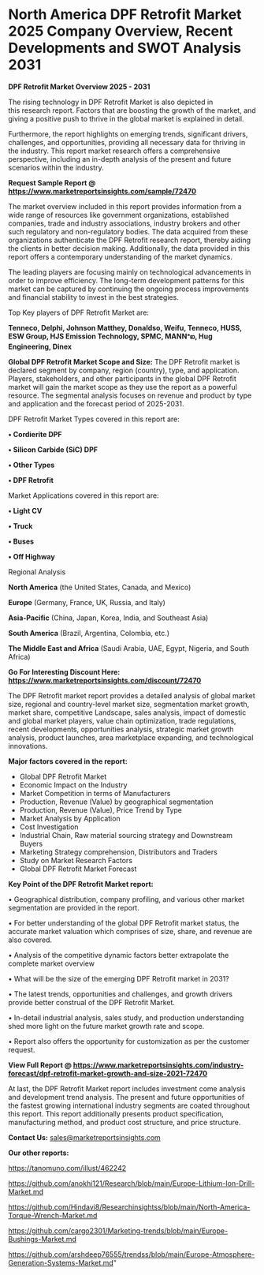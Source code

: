  # North America DPF Retrofit Market 2025 Company Overview, Recent Developments and SWOT Analysis 2031

<Strong> DPF Retrofit Market Overview 2025 - 2031</strong>

The rising technology in DPF Retrofit Market is also depicted in this research report. Factors that are boosting the growth of the market, and giving a positive push to thrive in the global market is explained in detail.

Furthermore, the report highlights on emerging trends, significant drivers, challenges, and opportunities, providing all necessary data for thriving in the industry. This report market research offers a comprehensive perspective, including an in-depth analysis of the present and future scenarios within the industry.

<strong>Request Sample Report @ <a href=https://www.marketreportsinsights.com/sample/72470>https://www.marketreportsinsights.com/sample/72470</a></strong>

The market overview included in this report provides information from a wide range of resources like government organizations, established companies, trade and industry associations, industry brokers and other such regulatory and non-regulatory bodies. The data acquired from these organizations authenticate the DPF Retrofit research report, thereby aiding the clients in better decision making. Additionally, the data provided in this report offers a contemporary understanding of the market dynamics.

The leading players are focusing mainly on technological advancements in order to improve efficiency. The long-term development patterns for this market can be captured by continuing the ongoing process improvements and financial stability to invest in the best strategies.

Top Key players of DPF Retrofit Market are:

<strong>Tenneco, Delphi, Johnson Matthey, Donaldso, Weifu, Tenneco, HUSS, ESW Group, HJS Emission Technology, SPMC, MANNᵃఐ, Hug Engineering, Dinex</strong>

<strong><b>Global DPF Retrofit Market Scope and Size:</b></strong>
The DPF Retrofit market is declared segment by company, region (country), type, and application. Players, stakeholders, and other participants in the global DPF Retrofit market will gain the market scope as they use the report as a powerful resource. The segmental analysis focuses on revenue and product by type and application and the forecast period of 2025-2031.

DPF Retrofit Market Types covered in this report are:

<strong>• Cordierite DPF

• Silicon Carbide (SiC) DPF

• Other Types

• DPF Retrofit</strong>

Market Applications covered in this report are:

<strong>• Light CV

• Truck

• Buses

• Off Highway</strong> 

Regional Analysis

<strong>North America</strong> (the United States, Canada, and Mexico)

<strong>Europe</strong> (Germany, France, UK, Russia, and Italy)

<strong>Asia-Pacific</strong> (China, Japan, Korea, India, and Southeast Asia)

<strong>South America</strong> (Brazil, Argentina, Colombia, etc.)

<strong>The Middle East and Africa</strong> (Saudi Arabia, UAE, Egypt, Nigeria, and South Africa)

<strong>Go For Interesting Discount Here: <a href=https://www.marketreportsinsights.com/discount/72470>https://www.marketreportsinsights.com/discount/72470</a></strong>

The DPF Retrofit market report provides a detailed analysis of global market size, regional and country-level market size, segmentation market growth, market share, competitive Landscape, sales analysis, impact of domestic and global market players, value chain optimization, trade regulations, recent developments, opportunities analysis, strategic market growth analysis, product launches, area marketplace expanding, and technological innovations.

<strong><b>Major factors covered in the report:</b></strong>
<ul>
  <li>Global DPF Retrofit Market </li>
  <li>Economic Impact on the Industry</li>
  <li>Market Competition in terms of Manufacturers</li>
  <li>Production, Revenue (Value) by geographical segmentation</li>
  <li>Production, Revenue (Value), Price Trend by Type</li>
  <li>Market Analysis by Application</li>
  <li>Cost Investigation</li>
  <li>Industrial Chain, Raw material sourcing strategy and Downstream Buyers</li>
  <li>Marketing Strategy comprehension, Distributors and Traders</li>
  <li>Study on Market Research Factors</li>
  <li>Global DPF Retrofit Market Forecast</li>
</ul>

<strong><b>Key Point of the DPF Retrofit Market report:</b></strong>

• Geographical distribution, company profiling, and various other market segmentation are provided in the report.

• For better understanding of the global DPF Retrofit market status, the accurate market valuation which comprises of size, share, and revenue are also covered.

• Analysis of the competitive dynamic factors better extrapolate the complete market overview

• What will be the size of the emerging DPF Retrofit market in 2031?

• The latest trends, opportunities and challenges, and growth drivers provide better construal of the DPF Retrofit Market.

• In-detail industrial analysis, sales study, and production understanding shed more light on the future market growth rate and scope.

• Report also offers the opportunity for customization as per the customer request.

<strong><b>View Full Report @ <a href=https://www.marketreportsinsights.com/industry-forecast/dpf-retrofit-market-growth-and-size-2021-72470>https://www.marketreportsinsights.com/industry-forecast/dpf-retrofit-market-growth-and-size-2021-72470</a></b></strong>


At last, the DPF Retrofit Market report includes investment come analysis and development trend analysis. The present and future opportunities of the fastest growing international industry segments are coated throughout this report. This report additionally presents product specification, manufacturing method, and product cost structure, and price structure.

<strong>Contact Us:</strong>
sales@marketreportsinsights.com

<strong>Our other reports:</strong>

<a href=https://tanomuno.com/illust/462242>https://tanomuno.com/illust/462242</a>

<a href=https://github.com/anokhi121/Research/blob/main/Europe-Lithium-Ion-Drill-Market.md>https://github.com/anokhi121/Research/blob/main/Europe-Lithium-Ion-Drill-Market.md</a>

<a href=https://github.com/Hindavi8/Researchinsightss/blob/main/North-America-Torque-Wrench-Market.md>https://github.com/Hindavi8/Researchinsightss/blob/main/North-America-Torque-Wrench-Market.md</a>

<a href=https://github.com/cargo2301/Marketing-trends/blob/main/Europe-Bushings-Market.md>https://github.com/cargo2301/Marketing-trends/blob/main/Europe-Bushings-Market.md</a>

<a href=https://github.com/arshdeep76555/trendss/blob/main/Europe-Atmosphere-Generation-Systems-Market.md>https://github.com/arshdeep76555/trendss/blob/main/Europe-Atmosphere-Generation-Systems-Market.md</a>"
